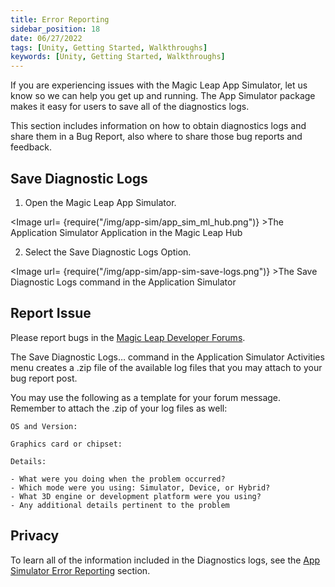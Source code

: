 ```yaml
---
title: Error Reporting
sidebar_position: 18
date: 06/27/2022
tags: [Unity, Getting Started, Walkthroughs]
keywords: [Unity, Getting Started, Walkthroughs]
---
```


If you are experiencing issues with the Magic Leap App Simulator, let us know so we can help you get up and running. The App Simulator package makes it easy for users to save all of the diagnostics logs.

This section includes information on how to obtain diagnostics logs and share them in a Bug Report, also where to share those bug reports and feedback.

## Save Diagnostic Logs

1. Open the Magic Leap App Simulator.

<Image url= {require("/img/app-sim/app_sim_ml_hub.png")} >The Application Simulator Application in the Magic Leap Hub</Image>


2. Select the Save Diagnostic Logs Option.

<Image url= {require("/img/app-sim/app-sim-save-logs.png")} >The Save Diagnostic Logs command in the Application Simulator</Image>

## Report Issue

Please report bugs in the [Magic Leap Developer Forums](https://forum.magicleap.cloud/c/app-simulator/142).

The Save Diagnostic Logs… command in the Application Simulator Activities menu creates a .zip file of the available log files that you may attach to your bug report post.

You may use the following as a template for your forum message. Remember to attach the .zip of your log files as well:

```
OS and Version:

Graphics card or chipset:

Details: 

- What were you doing when the problem occurred?
- Which mode were you using: Simulator, Device, or Hybrid?
- What 3D engine or development platform were you using?
- Any additional details pertinent to the problem
```

## Privacy

To learn all of the information included in the Diagnostics logs, see the [App Simulator Error Reporting](/versioned_docs/version-31-Aug-2023/guides/developer-tools/app-sim/error-reporting.md#what-data-does-this-report-file-contain) section.

